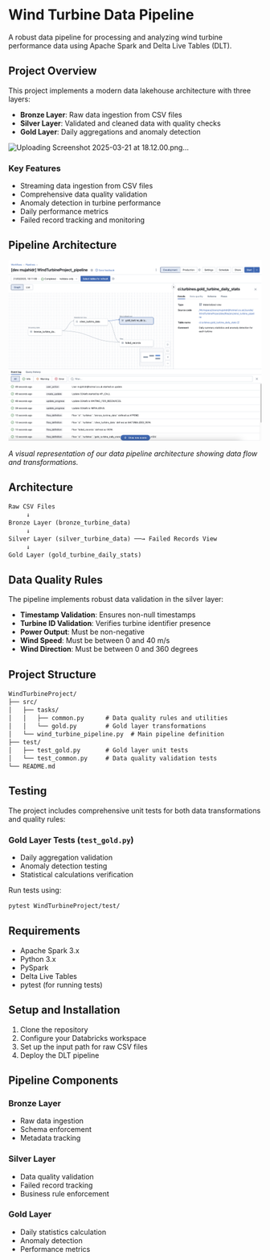 # Wind Turbine Data Pipeline

A robust data pipeline for processing and analyzing wind turbine performance data using Apache Spark and Delta Live Tables (DLT).

## Project Overview

This project implements a modern data lakehouse architecture with three layers:

- **Bronze Layer**: Raw data ingestion from CSV files
- **Silver Layer**: Validated and cleaned data with quality checks
- **Gold Layer**: Daily aggregations and anomaly detection

![Uploading Screenshot 2025-03-21 at 18.12.00.png…]()


### Key Features

- Streaming data ingestion from CSV files
- Comprehensive data quality validation
- Anomaly detection in turbine performance
- Daily performance metrics
- Failed record tracking and monitoring

## Pipeline Architecture

![Wind Turbine Pipeline Architecture](docs/images/pipeline_architecture.png)

*A visual representation of our data pipeline architecture showing data flow and transformations.*

## Architecture

```
Raw CSV Files
     ↓
Bronze Layer (bronze_turbine_data)
     ↓
Silver Layer (silver_turbine_data) ──→ Failed Records View
     ↓
Gold Layer (gold_turbine_daily_stats)
```

## Data Quality Rules

The pipeline implements robust data validation in the silver layer:

- **Timestamp Validation**: Ensures non-null timestamps
- **Turbine ID Validation**: Verifies turbine identifier presence
- **Power Output**: Must be non-negative
- **Wind Speed**: Must be between 0 and 40 m/s
- **Wind Direction**: Must be between 0 and 360 degrees

## Project Structure

```
WindTurbineProject/
├── src/
│   ├── tasks/
│   │   ├── common.py      # Data quality rules and utilities
│   │   └── gold.py        # Gold layer transformations
│   └── wind_turbine_pipeline.py  # Main pipeline definition
├── test/
│   ├── test_gold.py       # Gold layer unit tests
│   └── test_common.py     # Data quality validation tests
└── README.md
```

## Testing

The project includes comprehensive unit tests for both data transformations and quality rules:

### Gold Layer Tests (`test_gold.py`)
- Daily aggregation validation
- Anomaly detection testing
- Statistical calculations verification

Run tests using:
```bash
pytest WindTurbineProject/test/
```

## Requirements

- Apache Spark 3.x
- Python 3.x
- PySpark
- Delta Live Tables
- pytest (for running tests)

## Setup and Installation

1. Clone the repository
2. Configure your Databricks workspace
3. Set up the input path for raw CSV files
4. Deploy the DLT pipeline

## Pipeline Components

### Bronze Layer
- Raw data ingestion
- Schema enforcement
- Metadata tracking

### Silver Layer
- Data quality validation
- Failed record tracking
- Business rule enforcement

### Gold Layer
- Daily statistics calculation
- Anomaly detection
- Performance metrics

